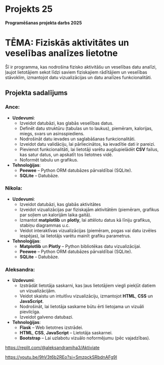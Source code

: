 # Projekts 25
**Programēšanas projekta darbs 2025**

# TĒMA: Fiziskās aktivitātes un veselības analīzes lietotne

Šī ir programma, kas nodrošina fizisko aktivitāšu un veselības datu analīzi, ļaujot lietotājiem sekot līdzi saviem fiziskajiem rādītājiem un veselības stāvoklim, izmantojot datu vizualizācijas un datu analīzes funkcionalitāti.

## Projekta sadalījums

### **Ance**: 
- **Uzdevumi**:
  - Izveidot datubāzi, kas glabās veselības datus.
  - Definēt datu struktūru (tabulas un to laukus), piemēram, kalorijas, miegs, svars un asinsspiediens.
  - Nodrošināt datu ievades un saglabāšanas funkcionalitāti.
  - Izveidot datu validāciju, lai pārliecinātos, ka ievadītie dati ir pareizi.
  - Pievienot funkcionalitāti, lai lietotāji varētu augšupielādēt **CSV** failus, kas satur datus, un apskatīt tos lietotnes vidē.
  - Noformēt tabulu un grafikus.
- **Tehnoloģijas**:
  - **Peewee** – Python ORM datubāzes pārvaldībai (SQLite).
  - **SQLite** – Datubāze.

### **Nikola**:
- **Uzdevumi**:
  - Izveidot datubāzi, kas glabās aktivitātes
  - Izveidot vizualizācijas par fiziskajām aktivitātēm (piemēram, grafikus par soļiem un kalorijām laika gaitā).
  - Izmantot **matplotlib** un **plotly**, lai attēlotu datus kā līniju grafikus, stabiņu diagrammas u.c.
  - Veidot interaktīvas vizualizācijas (piemēram, pogas vai datu izvēles iespējas), lai lietotājs varētu mainīt grafiku parametrus.
- **Tehnoloģijas**:
  - **Matplotlib** un **Plotly** – Python bibliotēkas datu vizualizācijai.
  - **Peewee** – Python ORM datubāzes pārvaldībai (SQLite).
  - **SQLite** – Datubāze.

### **Aleksandra**: 
- **Uzdevumi**:
  - Izstrādāt lietotāja saskarni, kas ļaus lietotājiem viegli piekļūt datiem un vizualizācijām.
  - Veidot skaistu un intuitīvu vizualizāciju, izmantojot **HTML**, **CSS** un **JavaScript**.
  - Nodrošināt, lai lietotāja saskarne būtu ērti lietojama un vizuāli pievilcīga.
  - Izveidot galveno datubazi.
- **Tehnoloģijas**:
  - **Flask** – Web lietotnes izstrādei.
  - **HTML**, **CSS**, **JavaScript** – Lietotāja saskarnei.
  - **Bootstrap** – Lai uzlabotu vizuālo noformējumu (pēc vajadzības).

https://replit.com/@aleksandramiha3/Aktiviate

https://youtu.be/9hV3t6b2REo?si=SmzpckSRbdnAFg9I

